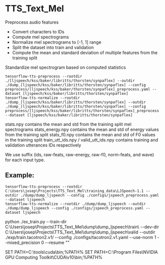 # TTS_Text_Mel



Preprocess audio features
- Convert characters to IDs
- Compute mel spectrograms
- Normalize mel spectrograms to [-1, 1] range
- Split the dataset into train and validation
- Compute the mean and standard deviation of multiple features from the training split

Standardize mel spectrogram based on computed statistics


```
tensorflow-tts-preprocess --rootdir ./[ljspeech/kss/baker/libritts/thorsten/synpaflex] --outdir ./dump_[ljspeech/kss/baker/libritts/thorsten/synpaflex] --config preprocess/[ljspeech/kss/baker/thorsten/synpaflex]_preprocess.yaml --dataset [ljspeech/kss/baker/libritts/thorsten/synpaflex]
tensorflow-tts-normalize --rootdir ./dump_[ljspeech/kss/baker/libritts/thorsten/synpaflex] --outdir ./dump_[ljspeech/kss/baker/libritts/thorsten/synpaflex] --config preprocess/[ljspeech/kss/baker/libritts/thorsten/synpaflex]_preprocess.yaml --dataset [ljspeech/kss/baker/libritts/thorsten/synpaflex]
```


stats.npy contains the mean and std from the training split mel spectrograms
stats_energy.npy contains the mean and std of energy values from the training split
stats_f0.npy contains the mean and std of F0 values in the training split
train_utt_ids.npy / valid_utt_ids.npy contains training and validation utterances IDs respectively

We use suffix (ids, raw-feats, raw-energy, raw-f0, norm-feats, and wave) for each input type.

## Example:
```
tensorflow-tts-preprocess --rootdir C:\Users\josep\Projects\TTS_Text_Mel\training_data\LJSpeech-1.1 --outdir ./dump/dump_ljspeech --config ./configs/jspeech_preprocess.yaml --dataset ljspeech 
tensorflow-tts-normalize --rootdir ./dump/dump_ljspeech --outdir ./dump/dump_ljspeech --config ./configs/jspeech_preprocess.yaml --dataset ljspeech 
```

python ./ex_train.py --train-dir C:\Users\josep\Projects\TTS_Text_Mel\dump\dump_ljspeech\train\ --dev-dir C:\Users\josep\Projects\TTS_Text_Mel\dump\dump_ljspeech\valid --outdir ./exp/train.tacotron2.v1/  --config ./configs/tacotron2.v1.yaml --use-norm 1 --mixed_precision 0 --resume ""

SET PATH=C:\tools\cuda\bin;%PATH%
SET PATH=C:\Program Files\NVIDIA GPU Computing Toolkit\CUDA\v10\bin;%PATH%
